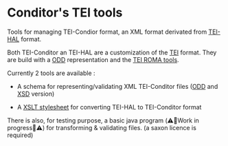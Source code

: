 # Conditor's TEI tools

Tools for managing TEI-Condior format, an XML format derivated from [TEI-HAL](https://github.com/CCSDForge/HAL/tree/master/schema) format.

Both TEI-Conditor an TEI-HAL are a customization of the [TEI](http://www.tei-c.org/) format. They are build with a [ODD](http://www.tei-c.org/guidelines/customization/getting-started-with-p5-odds/) representation and the [TEI ROMA tools](http://www.tei-c.org/tools/roma/).

Currently 2 tools are available :

- A schema for representing/validating XML TEI-Conditor files ([ODD](https://github.com/niederlec/conditor-tei-tools/blob/master/ConditorSpecification.xml) and [XSD](https://github.com/niederlec/conditor-tei-tools/blob/master/Conditor.xsd) version)

- A [XSLT stylesheet](https://github.com/niederlec/conditor-tei-tools/blob/master/hal2Conditor.xsl) for converting TEI-HAL to TEI-Conditor format

There is also, for testing purpose, a basic java program (:warning::rotating_light:Work in progress:rotating_light::warning:) for transforming & validating files. (a saxon licence is required)




